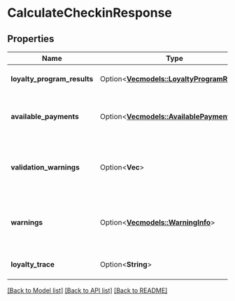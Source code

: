 # CalculateCheckinResponse

## Properties

Name | Type | Description | Notes
------------ | ------------- | ------------- | -------------
**loyalty_program_results** | Option<[**Vec<models::LoyaltyProgramResult>**](LoyaltyProgramResult.md)> | Loyalty program results. | [optional]
**available_payments** | Option<[**Vec<models::AvailablePayment>**](AvailablePayment.md)> | Marketing campaigns with available payments. | [optional]
**validation_warnings** | Option<**Vec<String>**> | Warnings about errors, not blocking loyalty calculation. | [optional]
**warnings** | Option<[**Vec<models::WarningInfo>**](WarningInfo.md)> | Warnings about errors, not blocking loyalty calculation. | [optional]
**loyalty_trace** | Option<**String**> | Loyalty trace. Can be null. | [optional]

[[Back to Model list]](../README.md#documentation-for-models) [[Back to API list]](../README.md#documentation-for-api-endpoints) [[Back to README]](../README.md)


